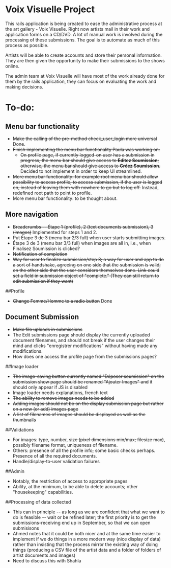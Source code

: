 # Voix Visuelle Project

This rails application is being created to ease the administrative process at the art gallery - Voix Visuelle. Right now artists mail in their work and application forms on a CD/DVD. A lot of manual work is involved during the processing of these submissions. The goal is to automate as much of this process as possible.

Artists will be able to create accounts and store their personal information. They are then given the opportunity to make their submissions to the shows online.

The admin team at Voix Visuelle will have most of the work already done for them by the rails application, they can focus on evaluating the work and making decisions.

# To-do:
## Menu bar functionality
* ~~Make the calling of the pre-method check_user_login more universal~~ Done.
* ~~Finish implementing the menu bar functionality Paula was working on:~~
	* ~~On profile page, if currently logged-on user has a submission in progress, the menu bar should give access to **Editez Soumission**; otherwise, the menu bar should give access to **Créez Soumission**.~~ Decided to not implement in order to keep UI streamlined.
* ~~More menu bar functionality: for example root menu bar should allow possibility to access profile, to access submission, if the user is logged on, instead of leaving them with nowhere to go but to log off.~~ Instead, redefined root path to point to profile.
* More menu bar functionality: to be thought about.

## More navigation
* ~~Breadcrumbs -- Étape 1 (profile), 2 (text documents submission), 3 (images)~~ Implemented for steps 1 and 2.
* ~~Put Étape 3 de 3 (menu bar 2/3 full) when user starts submitting images.~~
* Étape 3 de 3 (menu bar 3/3 full) when images are all in, i.e., when Finalisez Soumission is clicked?
* ~~Notification of completion~~
* ~~Way for user to finalize submission/step 3; a way for user and app to do a sort of handshake, agreeing on one side that the submission is valid; on the other side that the user considers themselves done. Link could set a field in submission object of "complete." (They can still return to edit submission if they want)~~

##Profile
* ~~Change Femme/Homme to a radio button~~ Done

## Document Submission
* ~~Make file uploads in submissions~~
* The Edit submissions page should display the currently uploaded document filenames, and should not break if the user changes their mind and clicks "enregistrer modifications" without having made any modifications.
* How does one access the profile page from the submissions pages?

##Image loader
* ~~The image-saving button currently named "Déposer soumission" on the submission show page should be renamed "Ajouter Images" and~~ it should only appear if JS is disabled
* Image loader needs explanations, french text
* ~~The ability to remove images needs to be added~~
* ~~Adding images should not be on the display submission page but rather on a new (or add) images page~~
* ~~A list of filenames of images should be displayed as well as the thumbnails~~

##Validations
* For images: ~~type~~, number, ~~size (pixel dimensions min/max; filesize max)~~, possibly filename format, uniqueness of filename.
* Others: presence of all the profile info; some basic checks perhaps. Presence of all the required documents.
* Handle/display-to-user validation failures

##Admin
* Notably, the restriction of access to appropriate pages
* Ability, at the minimum, to be able to delete accounts; other "housekeeping" capabilities.


##Processing of data collected
* This can in principle -- as long as we are confident that what we want to do is feasible -- wait or be refined later; the first priority is to get the submissions-receiving end up in September, so that we can open submisisons
* Ahmed notes that it could be both nicer and at the same time easier to implement if we do things in a more modern way (nice display of data) rather than insisting that the process mirror the existing way of doing things (producing a CSV file of the artist data and a folder of folders of artist documents and images)
* Need to discuss this with Shahla